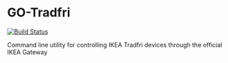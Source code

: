 # GO-Tradfri

[![Build Status](https://dev.azure.com/moroen/go-tradfri/_apis/build/status/moroen.go-tradfri?branchName=master)](https://dev.azure.com/moroen/go-tradfri/_build/latest?definitionId=5&branchName=master)

Command line utility for controlling IKEA Tradfri devices through the official IKEA Gateway
